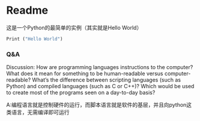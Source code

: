 # Readme
这是一个Python的最简单的实例（其实就是Hello World）

```python
Print ("Hello World")
```

### Q&A 

Discussion: How are programming languages instructions to the computer? What does it mean for something to be human-readable versus computer-readable? What’s the difference between scripting languages (such as Python) and compiled languages (such as C or C++)? Which would be used to create most of the programs seen on a day-to-day basis?

A:编程语言就是控制硬件的运行，而脚本语言就是软件的基层，并且向python这类语言，无需编译即可运行